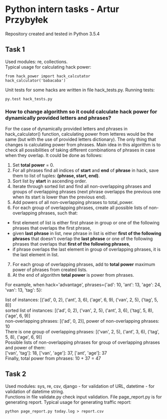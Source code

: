 # Python intern tasks - Artur Przybyłek

Repository created and tested in Python 3.5.4

## Task 1
Used modules: re, collections.  
Typical usage for calculating hack power:
```
from hack_power import hack_calcutator
hack_calculator('babacaba')
```
Unit tests for some hacks are written in file hack_tests.py. Running tests:
```
py.test hack_tests.py
```
### How to change algorithm so it could calculate hack power for dynamically provided letters and phrases?

For the case of dynamically provided letters and phrases in hack_calculator() function, calculating power from letteres would be the same (but with the use of provided letters dictionary). The only thing that changes is calculating power from phrases. Main idea in this algorithm is to check all possibilities of taking different combinations of phrases in case when they overlap. It could be done as follows:
1. Set **total power** = 0.
2. For all phrases find all indices of **start** and **end** of **phrase** in hack, save them to list of tuples: **(phrase, start, end)**.
3. Sort list by **start** in ascending order.
4. Iterate through sorted list and find all non-overlapping phrases and groups of overlapping phrases (next phrase overlapps the previous one when its start is lower than the previous end).
5. Add powers of all non-overlapping phrases to total_power.
6. For each group of overlapping phrases, create all possible lists of non-overlapping phrases, such that:
  * first element of list is either first phrase in group or one of the following phrases that overlaps the first phrase,
  * given **last phrase** in list, new phrase in list is either **first of the following phrases** that doesn't overlap the **last phrase** or one of the following phrases that overlaps that **first of the following phrases**,
  * if phrase overlaps the last element in group of overlapping phrases, it is the last element in list.
7. For each group of overlapping phrases, add to **total power** maximum power of phrases from created lists.
8. At the end of algorithm **total power** is power from phrases.


For example, when hack='advantage', phrases={'ad': 10, 'ant': 13, 'age': 24, 'van': 13, 'tag': 5}: 

list of instances: [('ad', 0, 2), ('ant', 3, 6), ('age', 6, 9), ('van', 2, 5), ('tag', 5, 8)]  
sorted list of instances: [('ad', 0, 2), ('van', 2, 5), ('ant', 3, 6), ('tag', 5, 8), ('age', 6, 9)]  
non-overlapping phrases: [('ad', 0, 2)], power of non-overlapping phrases: 10  
There is one group of overlapping phrases: [('van', 2, 5), ('ant', 3, 6), ('tag', 5, 8), ('age', 6, 9)]  
Possible lists of non-overlapping phrases for group of overlapping phrases and power of them:  
['van', 'tag']: 18, ['van', 'age']: 37, ['ant', 'age']: 37  
Finally, total power from phrases: 10 + 37 = 47

## Task 2
Used modules: sys, re, csv, django - for validation of URL, datetime - for validation of datetime string.  
Functions in file validate.py check input validation. File page_report.py is for generating report.
Typical usage for generating traffic report:
```
python page_report.py today.log > report.csv
```

